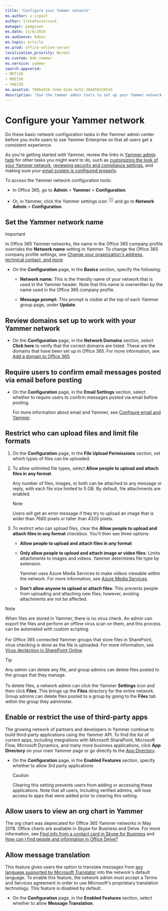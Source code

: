 ```yaml
---
title: "Configure your Yammer network"
ms.author: v-irpast
author: IrenePasternack
manager: pamgreen
ms.date: 11/6/2018
ms.audience: Admin
ms.topic: article
ms.prod: office-online-server
localization_priority: Normal
ms.custom: Adm_Yammer
ms.service: yammer
search.appverid:
- MET150
- MOE150
- YAE150
ms.assetid: f886e916-fe64-41de-be52-38d458250fa5
description: "Use the Yammer admin tools to set up your Yammer network. Covers options for configuration, design, admins, usage policy, external networks, and activity stream keys."
---
```


# Configure your Yammer network

Do these basic network configuration tasks in the Yammer admin center before you invite users to use Yammer Enterprise so that all users get a consistent experience. 
  
As you're getting started with Yammer, review the links in [Yammer admin help](../yammer-landing-page.md) for other tasks you might want to do, such as [customizing the look of your Yammer network](customize-the-look-of-yammer.md), [reviewing security and compliance settings](../manage-security-and-compliance/security-and-compliance.md), and making sure your [email system is configured properly](configure-email-and-yammer.md).
  
To access the Yammer network configuration tools:
  
- In Office 365, go to **Admin** \> **Yammer** \> **Configuration**.
    
- Or, in Yammer, click the Yammer settings icon ![Yammer settings icon](../media/9704ce70-56ce-43f7-96c6-f253b0413d40.png) and go to **Network Admin** \> **Configuration**. 
    
## Set the Yammer network name
<a name="NetworkName"> </a>

> [!IMPORTANT] 
> In Office 365 Yammer networks, the name in the Office 365 company profile overrides the **Network name** setting in Yammer. To change the Office 365 company profile settings, see [Change your organization's address, technical contact, and more](https://support.office.com/en-us/article/Change-your-organization-s-address-technical-contact-and-more-a36e5a52-4df2-479e-bb97-9e67b8483e10)

- On the **Configuration** page, in the **Basics** section, specify the following: 
    
  - **Network name:** This is the friendly name of your network that is used in the Yammer header. Note that this name is overwritten by the name used in the Office 365 company profile.
    
  - **Message prompt:** This prompt is visible at the top of each Yammer group page, under **Update**. 
    
## Review domains set up to work with your Yammer network
<a name="ReviewDomains"> </a>

- On the **Configuration** page, in the **Network Domains** section, select **Click here** to verify that the correct domains are listed. These are the domains that have been set up in Office 365. For more information, see [Add a domain to Office 365](https://support.office.com/article/17f4aa9b-5ece-4af8-8be4-a5e8ff8367f2).
    
## Require users to confirm email messages posted via email before posting
<a name="ConfirmEmailPosts"> </a>

- On the **Configuration** page, in the **Email Settings** section, select whether to require users to confirm messages posted via email before posting. 
    
    For more information about email and Yammer, see [Configure email and Yammer](configure-email-and-yammer.md).
    
## Restrict who can upload files and limit file formats
<a name="RestrictFiles"> </a>

1. On the **Configuration** page, in the **File Upload Permissions** section, set which types of files can be uploaded. 
    
2. To allow unlimited file types, select **Allow people to upload and attach files in any format**. 
    
    Any number of files, images, or both can be attached to any message or reply, with each file size limited to 5 GB. By default, file attachments are enabled. 
    
    > [!NOTE]
    > Users will get an error message if they try to upload an image that is wider than 7680 pixels or taller than 4320 pixels. 
  
3. To restrict who can upload files, clear the **Allow people to upload and attach files in any format** checkbox. You'll then see three options: 
    
      - **Allow people to upload and attach files in any format**
    
      - **Only allow people to upload and attach image or video files**: Limits attachments to images and videos. Yammer determines file type by extension. 
    
         Yammer uses Azure Media Services to make videos viewable within the network. For more information, see [Azure Media Services](https://go.microsoft.com/fwlink/?LinkId=698736).
    
      - **Don't allow anyone to upload or attach files**: This prevents people from uploading and attaching new files; however, existing attachments are not be affected.
    
> [!NOTE]
> When files are stored in Yammer, there is no virus check. An admin can export the files and perform an offline virus scan on them, and this process can be automated with custom scripting.<br><br>For Office 365 connected Yammer groups that store files in SharePoint, virus checking is done as the file is uploaded. For more information, see [Virus dectection in SharePoint Online](https://docs.microsoft.com/office365/securitycompliance/virus-detection-in-spo).

> [!TIP]
> Any admin can delete any file, and group admins can delete files posted to the groups that they manage.<br><br>To delete files, a network admin can click the Yammer **Settings** icon and then click **Files**. This brings up the **Files** directory for the entire network. Group admins can delete files posted to a group by going to the **Files** tab within the group they administer. 
  
## Enable or restrict the use of third-party apps
<a name="RestrictApps"> </a>

The growing network of partners and developers in Yammer continue to build third-party applications using the Yammer API. To find the list of current apps, including integrations with Microsoft SharePoint, Microsoft Flow, Microsoft Dynamics, and many more business applications, click **App Directory** on your main Yammer page or go directly to the [App Directory](https://go.microsoft.com/fwlink/?LinkId=524143).
  
- On the **Configuration** page, in the **Enabled Features** section, specify whether to allow 3rd party applications 
    
    > [!CAUTION]
    > Clearing this setting prevents users from adding or accessing these applications. Note that all users, including verified admins, will lose access to apps that were added prior to clearing this setting. 
  
## Allow users to view an org chart in Yammer
<a name="RestrictApps"> </a>

The org chart was deprecated for Office 365 Yammer networks in May 2018. Office charts are available in Skype for Business and Delve. For more information, see [Find info from a contact card in Skype for Business](https://support.office.com/en-us/article/Find-info-from-a-contact-card-in-Skype-for-Business-d797905c-66f0-4248-b473-c49e3c9a0767) and [How can I find people and information in Office Delve?](https://support.office.com/en-us/article/How-can-I-find-people-and-information-in-Office-Delve-5b8bffdd-a50a-430a-8570-09b39481887c)
  
    
## Allow message translation
<a name="RestrictApps"> </a>

This feature gives users the option to translate messages from [any language supported by Microsoft Translator](https://www.microsoft.com/en-us/translator/languages.aspx) into the network's default language. To enable this feature, the network admin must accept a Terms and Services agreement in order to use Microsoft's proprietary translation technology. This feature is disabled by default. 
  
- On the **Configuration** page, in the **Enabled Features** section, select whether to allow **Message Translation**.